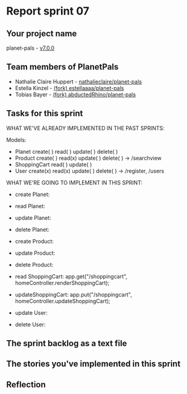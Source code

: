 # Report sprint 07

## Your project name

planet-pals - [v7.0.0](https://github.com/nathalieclaire/planet-pals/releases/tag/v7.0.0)

## Team members of PlanetPals

* Nathalie Claire Huppert - [nathalieclaire/planet-pals](https://github.com/nathalieclaire/planet-pals)
* Estella Kinzel - [(fork) estellaaaa/planet-pals](https://github.com/estellaaaa/planet-pals)
* Tobias Bayer - [(fork) abductedRhino/planet-pals](https://github.com/abductedRhino/planet-pals)

## Tasks for this sprint

WHAT WE'VE ALREADY IMPLEMENTED IN THE PAST SPRINTS:

Models:

* Planet       create( ) read( ) update( ) delete( )
* Product      create( ) read(x) update( ) delete( ) -> /searchview
* ShoppingCart           read( ) update( )
* User         create(x) read(x) update( ) delete( ) -> /register, /users

WHAT WE'RE GOING TO IMPLEMENT IN THIS SPRINT:

* create Planet:
* read Planet:
* update Planet:
* delete Planet:

* create Product:
* update Product:
* delete Product:

* read ShoppingCart: app.get("/shoppingcart", homeController.renderShoppingCart);
* updateShoppingCart: app.put("/shoppingcart", homeController.updateShoppingCart);

* update User:
* delete User:

## The sprint backlog as a text file

## The stories you've implemented in this sprint

## Reflection

